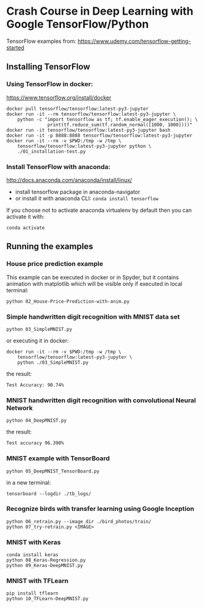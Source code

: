 # Crash Course in Deep Learning with Google TensorFlow/Python

TensorFlow examples from: 
https://www.udemy.com/tensorflow-getting-started

## Installing TensorFlow

### Using TensorFlow in docker:
https://www.tensorflow.org/install/docker
```
docker pull tensorflow/tensorflow:latest-py3-jupyter
docker run -it --rm tensorflow/tensorflow:latest-py3-jupyter \
    python -c "import tensorflow as tf; tf.enable_eager_execution(); \
               print(tf.reduce_sum(tf.random_normal([1000, 1000])))"
docker run -it tensorflow/tensorflow:latest-py3-jupyter bash
docker run -it -p 8888:8888 tensorflow/tensorflow:latest-py3-jupyter
docker run -it --rm -v $PWD:/tmp -w /tmp \
    tensorflow/tensorflow:latest-py3-jupyter python \
    ./01_installation-test.py
```

### Install TensorFlow with anaconda:
http://docs.anaconda.com/anaconda/install/linux/
* install tensorflow package in anaconda-navigator
* or install it with anaconda CLI: `conda install tensorflow`

If you choose not to activate anaconda virtualenv by default then you can activate it with:
```
conda activate
```

## Running the examples

### House price prediction example

This example can be executed in docker or in Spyder,
but it contains animation with matplotlib which will be visible only if executed in local terminal:
```
python 02_House-Price-Prediction-with-anim.py
```

### Simple handwritten digit recognition with MNIST data set

```
python 03_SimpleMNIST.py
```
or executing it in docker:
```
docker run -it --rm -v $PWD:/tmp -w /tmp \
    tensorflow/tensorflow:latest-py3-jupyter \
    python ./03_SimpleMNIST.py
```
the result:
```
Test Accuracy: 90.74%
```

### MNIST handwritten digit recognition with convolutional Neural Network

```
python 04_DeepMNIST.py
```
the result:
```
Test accuracy 96.390%
```

### MNIST example with TensorBoard

```
python 05_DeepMNIST_TensorBoard.py
```
in a new terminal:
```
tensorboard --logdir ./tb_logs/
```

### Recognize birds with transfer learning using Google Inception

```
python 06_retrain.py --image_dir ./bird_photos/train/
python 07_try-retrain.py <IMAGE>
```

### MNIST with Keras

```
conda install keras
python 08_Keras-Regression.py
python 09_Keras-DeepMNIST.py
```

### MNIST with TFLearn

```
pip install tflearn
python 10_TFLearn-DeepMNIST.py
```